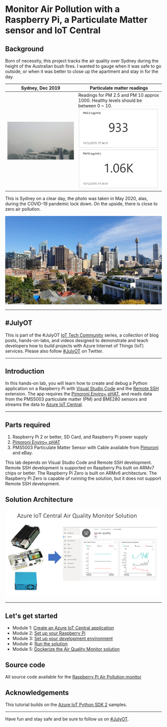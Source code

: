 # Monitor Air Pollution with a Raspberry Pi, a Particulate Matter sensor and IoT Central

## Background

Born of necessity, this project tracks the air quality over Sydney during the height of the Australian bush fires. I wanted to gauge when it was safe to go outside, or when it was better to close up the apartment and stay in for the day.

| Sydney, Dec 2019 | Particulate matter readings|
| ---- | ---|
| ![](./zdocs/resources/sydney-height-of-bush-fires.jpg) | Readings for PM 2.5 and PM 10 approx 1000. Healthy levels should be between 0 ~ 10. ![](./zdocs/resources/pm-readings-dec-10-2019.png) |

This is Sydney on a clear day, the photo was taken in May 2020, alas, during the COVID-19 pandemic lock down. On the upside, there is close to zero air pollution.

![](./zdocs/resources/sydney-height-of-pandemic.jpg)

---

## #JulyOT

This is part of the #JulyOT [IoT Tech Community](http://aka.ms/julyot) series, a collection of blog posts, hands-on-labs, and videos designed to demonstrate and teach developers how to build projects with Azure Internet of Things (IoT) services. Please also follow [#JulyOT](https://twitter.com/hashtag/JulyOT) on Twitter.

---

## Introduction

In this hands-on lab, you will learn how to create and debug a Python application on a Raspberry Pi with [Visual Studio Code](https://code.visualstudio.com/?WT.mc_id=julyot-aqm-dglover) and the [Remote SSH](https://marketplace.visualstudio.com/items?itemName=ms-vscode-remote.remote-ssh&WT.mc_id=julyot-aqm-dglover) extension. The app requires the [Pimoroni Enviro+ pHAT](https://learn.pimoroni.com/tutorial/sandyj/getting-started-with-enviro-plus), and reads data from the PMS5003 particulate matter (PM) and BME280 sensors and streams the data to [Azure IoT Central](https://azure.microsoft.com/services/iot-central/?WT.mc_id=julyot-aqm-dglover).

---

## Parts required

1. Raspberry Pi 2 or better, SD Card, and Raspberry Pi power supply
2. [Pimoroni Enviro+ pHAT](https://learn.pimoroni.com/tutorial/sandyj/getting-started-with-enviro-plus)
3. PMS5003 Particulate Matter Sensor with Cable available from [Pimoroni](https://shop.pimoroni.com/products/pms5003-particulate-matter-sensor-with-cable) and eBay.

This lab depends on Visual Studio Code and Remote SSH development. Remote SSH development is supported on Raspberry Pis built on ARMv7 chips or better. The Raspberry Pi Zero is built on ARMv6 architecture. The Raspberry Pi Zero is capable of running the solution, but it does not support Remote SSH development.

## Solution Architecture

![](./zdocs/resources/azure-iot-central-air-quality-monitor.png)

---

## Let's get started

* Module 1: [Create an Azure IoT Central application](https://gloveboxes.github.io/Raspberry-Pi-Python-Environment-Monitor-with-the-Pimoroni-Enviro-Air-Quality-PMS5003-Sensor/zdocs/module_1_create_iot_hub/README.md)
* Module 2: [Set up your Raspberry Pi](./zdocs/module_2_set_up_raspberry_pi/README.md)
* Module 3: [Set up your development environment](https://gloveboxes.github.io/Raspberry-Pi-Python-Environment-Monitor-with-the-Pimoroni-Enviro-Air-Quality-PMS5003-Sensor/zdocs/module_3_set_up_computer/README.md)
* Module 4: [Run the solution](https://gloveboxes.github.io/Raspberry-Pi-Python-Environment-Monitor-with-the-Pimoroni-Enviro-Air-Quality-PMS5003-Sensor/zdocs/module_4_building_the_solution/README.md)
* Module 5: [Dockerize the Air Quality Monitor solution](https://gloveboxes.github.io/Raspberry-Pi-Python-Environment-Monitor-with-the-Pimoroni-Enviro-Air-Quality-PMS5003-Sensor/zdocs/module_5_docker/README.md)

## Source code

All source code available for the [Raspberry Pi Air Pollution monitor](https://gloveboxes.github.io/Raspberry-Pi-Python-Environment-Monitor-with-the-Pimoroni-Enviro-Air-Quality-PMS5003-Sensor/)

## Acknowledgements

This tutorial builds on the [Azure IoT Python SDK 2](https://github.com/Azure/azure-iot-sdk-python/tree/master/azure-iot-device/samples) samples.

---

Have fun and stay safe and be sure to follow us on [#JulyOT](https://twitter.com/hashtag/JulyOT?src=hash&ref_src=twsrc%5Etfw).